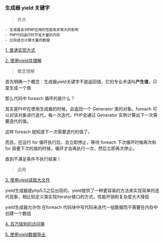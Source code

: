 ### 生成器 yield 关键字

> 优点

    - 生成器会对PHP应用的性能有非常大的影响
    - PHP代码运行时节省大量的内存
    - 比较适合计算大量的数据

[1. 普通实现方式 ](simple.php)

[2. 使用yield并理解](useYield.php)



> 概念理解

    
首先明确一个概念：生成器yield关键字不是返回值，它的专业术语叫**产生值**，只是生成一个值 

那么代码中 foreach 循环的是什么？

其实是PHP在使用生成器的时候，会返回一个 Generator 类的对象。foreach 可以对该对象进行迭代，每一次迭代，PHP会通过 Generator 实例计算出下一次需要迭代的值。

这样 foreach 就知道下一次需要迭代的值了。

而且，在运行 for 循环执行后，会立即停止，等待 foreach 下次循环时候再次和 for 索要下次的值的时候，循环才会再执行一次，然后立即再次停止。

直到不满足条件不执行结束！


> 运用

[3. 使用yield读取大文件](./readLargeFiles.php)

yield生成器是php5.5之后出现的，yield提供了一种更容易的方法来实现简单的迭代现象，相比较定义类实现Iterator接口的方式，性能开销和复杂度大大降低

yield生成器允许你 在foreach 代码块中写代码来迭代一组数据而不需要在内存中创建一个数组

[4. 百万级别的访问量](./million.php)


[5. 使用yield数据导出]()











    